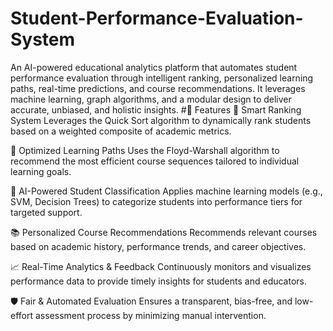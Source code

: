 # Student-Performance-Evaluation-System
An AI-powered educational analytics platform that automates student performance evaluation through intelligent ranking, personalized learning paths, real-time predictions, and course recommendations. It leverages machine learning, graph algorithms, and a modular design to deliver accurate, unbiased, and holistic insights.
#🚀 Features
🔢 Smart Ranking System
Leverages the Quick Sort algorithm to dynamically rank students based on a weighted composite of academic metrics.

🧭 Optimized Learning Paths
Uses the Floyd-Warshall algorithm to recommend the most efficient course sequences tailored to individual learning goals.

🧠 AI-Powered Student Classification
Applies machine learning models (e.g., SVM, Decision Trees) to categorize students into performance tiers for targeted support.

📚 Personalized Course Recommendations
Recommends relevant courses based on academic history, performance trends, and career objectives.

📈 Real-Time Analytics & Feedback
Continuously monitors and visualizes performance data to provide timely insights for students and educators.

🛡️ Fair & Automated Evaluation
Ensures a transparent, bias-free, and low-effort assessment process by minimizing manual intervention.


